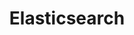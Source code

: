 ---
title: Elasticsearch
categories:
  - nosql-database
docs:
  - id: java
    url: https://www.testcontainers.org/modules/elasticsearch/
    example: |
      ```java
      var elastic = new ElasticsearchContainer(DockerImageName.parse("docker.elastic.co/elasticsearch/elasticsearch:7.9.2"));
      elastic.start();
      ```
  - id: dotnet
    url: https://www.nuget.org/packages/Testcontainers.Elasticsearch
    example: |
      ```csharp
      var elasticsearchContainer = new ElasticsearchBuilder()
        .WithImage("elasticsearch:8.6.1")
        .Build();
      await elasticsearchContainer.StartAsync();
      ```
  - id: nodejs
    url: https://node.testcontainers.org/modules/elastic-search/
    example: |
      ```javascript
      const container = await new ElasticsearchContainer().start();
      ```
description: |
  Elasticsearch is a search and analytics engine based on Apache Lucene. It provides a distributed, multitenant-capable full-text search engine with an HTTP web interface and schema-free JSON documents.
---